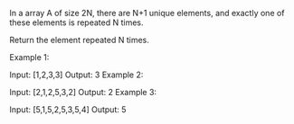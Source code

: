 In a array A of size 2N, there are N+1 unique elements, and exactly one of these elements is repeated N times.

Return the element repeated N times.


Example 1:

Input: [1,2,3,3]
Output: 3
Example 2:

Input: [2,1,2,5,3,2]
Output: 2
Example 3:

Input: [5,1,5,2,5,3,5,4]
Output: 5

